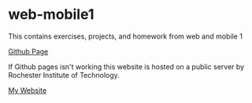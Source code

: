 # web-mobile1
This contains exercises, projects, and homework from web and mobile 1

[Github Page](https://eliana-durell.github.io/web-mobile1/)

If Github pages isn't working this website is hosted on a public server by Rochester Institute of Technology. 

[My Website](https://people.rit.edu/egd1486/140/)
